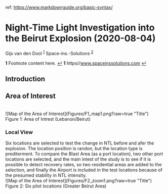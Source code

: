 ref: https://www.markdownguide.org/basic-syntax/
<h1> Night-Time Light Investigation into the Beirut Explosion (2020-08-04) </h1>
 
Gijs van den Dool <sup id="a1">[1](#f1)</sup>
Space-ins.-Solutions <sup id="a2">[2](#f1)</sup>
 
<b id="f1">1</b> Footnote content here. [↩](#a1)
<b id="f1">1</b> https//www.spaceinssolutions.com [↩](#a1)

 
<h2> Introduction </h2>

<h2> Area of Interest </h2>


<br>
![Map of the Area of Interest](Figures/F1_map1.png?raw=true "Title") <br>
Figure 1: Area of Intrest (Lebanon/Beirut)<br>

<h3> Local View </h3>
Six locations are selected to test the change in NTL before and afer the explosion. The location position is randon, but the location type is prediterment. To compare the Blast Area (as a port location), two other port locations are selected, and the main intest of the study is to see if it is possible to detect recovery rates, so two residential areas are added to the selection, and finally the Airport is included in the test locations because of the presumed stability in NTL intensity.
<br>
![Map of the Area of Interest](Figures/F2_zoom1.png?raw=true "Title") <br>
Figure 2: Six pilot locations (Greater Beirut Area)<br>
<br>

